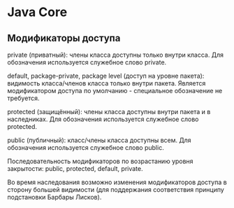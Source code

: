 # Java Core

## Модификаторы доступа

private (приватный): члены класса доступны только внутри класса. Для обозначения используется служебное слово private.

default, package-private, package level (доступ на уровне пакета): видимость класса/членов класса только внутри пакета. Является модификатором доступа по умолчанию - специальное обозначение не требуется.

protected (защищённый): члены класса доступны внутри пакета и в наследниках. Для обозначения используется служебное слово protected.

public (публичный): класс/члены класса доступны всем. Для обозначения используется служебное слово public.

Последовательность модификаторов по возрастанию уровня закрытости: public, protected, default, private.

Во время наследования возможно изменения модификаторов доступа в сторону большей видимости (для поддержания соответствия принципу подстановки Барбары Лисков).
